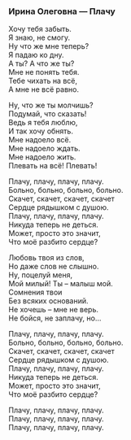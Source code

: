### Ирина Олеговна — Плачу  

Хочу тебя забыть.  
Я знаю, не смогу.  
Ну что же мне теперь?  
Я падаю ко дну.  
А ты? А что же ты?  
Мне не понять тебя.  
Тебе чихать на всё,  
А мне не всё равно.  

Ну, что же ты молчишь?  
Подумай, что сказать!  
Ведь я тебя люблю,  
И так хочу обнять.  
Мне надоело всё.  
Мне надоело ждать.  
Мне надоело жить.  
Плевать на всё! Плевать!  

Плачу, плачу, плачу, плачу.  
Больно, больно, больно, больно.  
Скачет, скачет, скачет, скачет  
Сердце рядышком с душою.  
Плачу, плачу, плачу, плачу.  
Никуда теперь не деться.  
Может, просто это значит,  
Что моё разбито сердце?  

Любовь твоя из слов,  
Но даже слов не слышно.  
Ну, поцелуй меня,  
Мой милый! Ты – малыш мой.  
Сомнения твои  
Без всяких оснований.  
Не хочешь – мне не верь.  
Не бойся, не заплачу, но…  

Плачу, плачу, плачу, плачу.  
Больно, больно, больно, больно.  
Скачет, скачет, скачет, скачет  
Сердце рядышком с душою.  
Плачу, плачу, плачу, плачу.  
Никуда теперь не деться.  
Может, просто это значит,  
Что моё разбито сердце?  

Плачу, плачу, плачу, плачу.  
Плачу, плачу, плачу, плачу.  
Плачу, плачу, плачу, плачу.  

